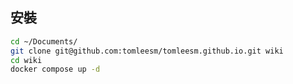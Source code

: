 ## 安裝

``` bash
cd ~/Documents/
git clone git@github.com:tomleesm/tomleesm.github.io.git wiki
cd wiki
docker compose up -d
```
